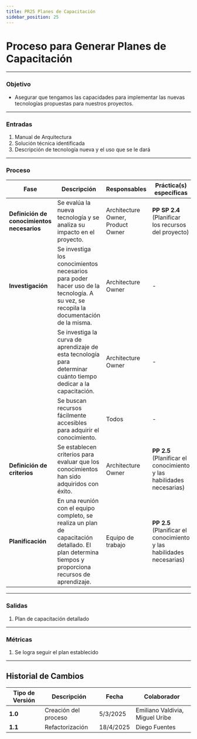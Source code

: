 ```yaml
---
title: PR25 Planes de Capacitación
sidebar_position: 25
---
```


# Proceso para Generar Planes de Capacitación

---

### Objetivo

- Asegurar que tengamos las capacidades para implementar las nuevas tecnologías propuestas para nuestros proyectos.

---

### Entradas

1. Manual de Arquitectura
2. Solución técnica identificada
3. Descripción de tecnología nueva y el uso que se le dará

---

### Proceso

| Fase                                       | Descripción                                                                                                                                           | Responsables                      | Práctica(s) específicas                                              |
| ------------------------------------------ | ----------------------------------------------------------------------------------------------------------------------------------------------------- | --------------------------------- | -------------------------------------------------------------------- |
| **Definición de conocimientos necesarios** | Se evalúa la nueva tecnología y se analiza su impacto en el proyecto.                                                                                 | Architecture Owner, Product Owner | **PP SP 2.4** (Planificar los recursos del proyecto)<br/>            |
| **Investigación**                          | Se investiga los conocimientos necesarios para poder hacer uso de la tecnología. A su vez, se recopila la documentación de la misma.                  | Architecture Owner                | -                                                                    |
|                                            | Se investiga la curva de aprendizaje de esta tecnología para determinar cuánto tiempo dedicar a la capacitación.                                      | Architecture Owner                | -                                                                    |
|                                            | Se buscan recursos fácilmente accesibles para adquirir el conocimiento.                                                                               | Todos                             | -                                                                    |
| **Definición de criterios**                | Se establecen criterios para evaluar que los conocimientos han sido adquiridos con éxito.                                                             | Architecture Owner                | **PP 2.5** (Planificar el conocimiento y las habilidades necesarias) |
| **Planificación**                          | En una reunión con el equipo completo, se realiza un plan de capacitación detallado. El plan determina tiempos y proporciona recursos de aprendizaje. | Equipo de trabajo                 | **PP 2.5** (Planificar el conocimiento y las habilidades necesarias) |

---

### Salidas

1. Plan de capacitación detallado

---

### Métricas

1. Se logra seguir el plan establecido

---

## Historial de Cambios

| **Tipo de Versión** | **Descripción**                               | **Fecha** | **Colaborador**                 |
| ------------------- | --------------------------------------------- | --------- | ------------------------------- |
| **1.0**             | Creación del proceso   | 5/3/2025 | Emiliano Valdivia, Miguel Uribe    |
| **1.1**             | Refactorización | 18/4/2025  | Diego Fuentes |
